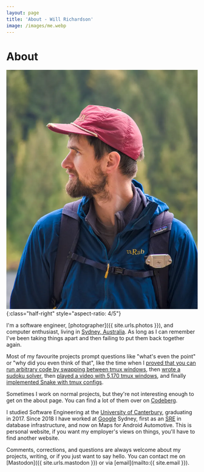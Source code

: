 ```yaml
---
layout: page
title: 'About - Will Richardson'
image: /images/me.webp
---
```


# About

![picture of me looking whistful](/images/me.webp){:class="half-right" style="aspect-ratio: 4/5"}

I'm a software engineer, [photographer]({{ site.urls.photos }}), and computer enthusiast, living in [Sydney, Australia](https://en.wikipedia.org/wiki/Sydney). As long as I can remember I've been taking things apart and then failing to put them back together again.

Most of my favourite projects prompt questions like "what's even the point" or "why did you even think of that", like the time when I [proved that you can run arbitrary code by swapping between tmux windows](/2024/03/15/making-a-compiler-to-prove-tmux-is-turing-complete/), then [wrote a sudoku solver](/2024/12/27/solving-sudoku-with-tmux/), then [played a video with 5,170 tmux windows](/2025/03/17/playing-video-with-5170-tmux-windows/), and finally [implemented Snake with tmux configs](/2025/03/20/snakes-in-a-pane/).

Sometimes I work on normal projects, but they're not interesting enough to get on the about page. You can find a lot of them over on [Codeberg](https://codeberg.org/willhbr).

I studied Software Engineering at the [University of Canterbury][canterbury], graduating in 2017. Since 2018 I have worked at [Google](https://google.com) Sydney, first as an [SRE](https://sre.google) in database infrastructure, and now on Maps for Android Automotive. This is personal website, if you want my employer's views on things, you'll have to find another website.

[canterbury]: https://www.canterbury.ac.nz

Comments, corrections, and questions are always welcome about my projects, writing, or if you just want to say hello. You can contact me on [Mastodon]({{ site.urls.mastodon }}) or via [email](mailto:{{ site.email }}).
